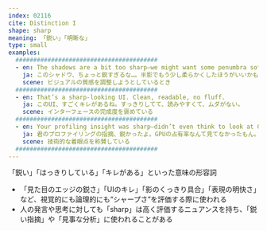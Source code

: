 ```yaml
---
index: 02116
cite: Distinction I
shape: sharp
meaning: 「鋭い」「明晰な」
type: small
examples:
  ########################################
  - en: The shadows are a bit too sharp—we might want some penumbra softness.
    ja: このシャドウ、ちょっと鋭すぎるな…。半影でもう少し柔らかくしたほうがいいかも。
    scene: ビジュアルの質感を調整しようとしているとき
  ########################################
  - en: That’s a sharp-looking UI. Clean, readable, no fluff.
    ja: このUI、すごくキレがあるね。すっきりしてて、読みやすくて、ムダがない。
    scene: インターフェースの完成度を褒めている
  ########################################
  - en: Your profiling insight was sharp—didn’t even think to look at GPU occupancy.
    ja: 君のプロファイリングの指摘、鋭かったよ。GPUの占有率なんて見てなかったもん。
    scene: 技術的な着眼点を称賛している
  ########################################
---
```


「鋭い」「はっきりしている」「キレがある」といった意味の形容詞

- 「見た目のエッジの鋭さ」「UIのキレ」「影のくっきり具合」「表現の明快さ」など、視覚的にも論理的にも“シャープさ”を評価する際に使われる
- 人の発言や思考に対しても「sharp」は高く評価するニュアンスを持ち、「鋭い指摘」や「見事な分析」に使われることがある
